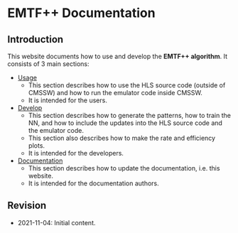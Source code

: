 # EMTF++ Documentation

## Introduction

This website documents how to use and develop the **EMTF++ algorithm**. It consists of 3 main sections:

- [Usage](usage)
    - This section describes how to use the HLS source code (outside of CMSSW) and how to run the emulator code inside CMSSW.
    - It is intended for the users.
- [Develop](develop)
    - This section describes how to generate the patterns, how to train the NN, and how to include the updates into the HLS source code and the emulator code.
    - This section also describes how to make the rate and efficiency plots.
    - It is intended for the developers.
- [Documentation](docs)
    - This section describes how to update the documentation, i.e. this website.
    - It is intended for the documentation authors.


## Revision

- 2021-11-04: Initial content.
